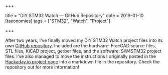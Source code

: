 +++

title = "DIY STM32 Watch — GitHub Repository"
date = 2019-01-10
[taxonomies]
tags = ["STM32", "Watch", "Project"]

+++

After two years, I've finally moved my DIY STM32 Watch project files into its own [GitHub repository](https://github.com/ramonimbao/stm32_watch). Included are the hardware: FreeCAD source files, STL files, KiCAD project, gerber files, and the software: SW4STM32 project files. I've also managed to move the instructions I originally posted in the [Hackaday.io project page](https://hackaday.io/project/20777-stm32l0-watch) into a markdown file in the repository. Check the repository out for more information!

<!-- more -->